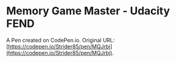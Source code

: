 # Memory Game Master - Udacity FEND

A Pen created on CodePen.io. Original URL: [https://codepen.io/Strider85/pen/MQJrbj](https://codepen.io/Strider85/pen/MQJrbj).

